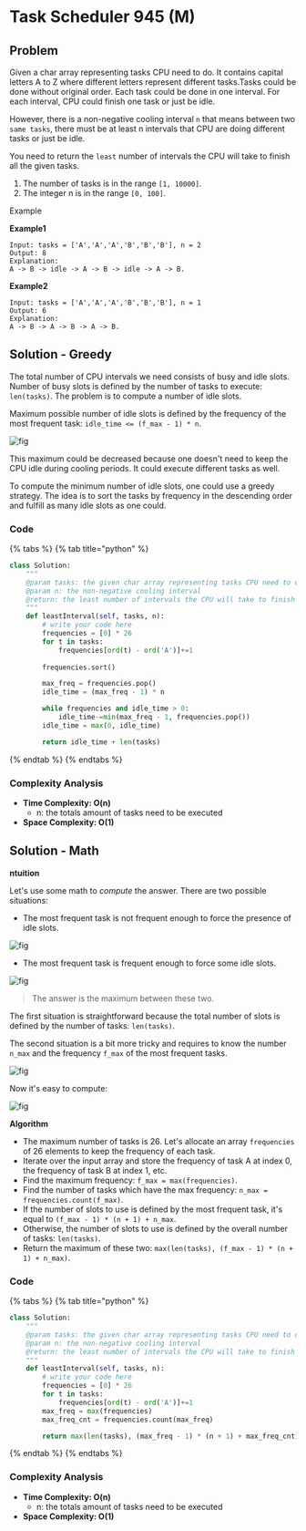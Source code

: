 # Task Scheduler 945 (M)

## Problem

Given a char array representing tasks CPU need to do. It contains capital letters A to Z where different letters represent different tasks.Tasks could be done without original order. Each task could be done in one interval. For each interval, CPU could finish one task or just be idle.

However, there is a non-negative cooling interval `n` that means between two `same tasks`, there must be at least n intervals that CPU are doing different tasks or just be idle.

You need to return the `least` number of intervals the CPU will take to finish all the given tasks.

1. The number of tasks is in the range `[1, 10000]`.
2. The integer n is in the range `[0, 100]`.

Example

**Example1**

```
Input: tasks = ['A','A','A','B','B','B'], n = 2
Output: 8
Explanation:
A -> B -> idle -> A -> B -> idle -> A -> B.
```

**Example2**

```
Input: tasks = ['A','A','A','B','B','B'], n = 1
Output: 6
Explanation:
A -> B -> A -> B -> A -> B.
```

## Solution - Greedy

The total number of CPU intervals we need consists of busy and idle slots. Number of busy slots is defined by the number of tasks to execute: `len(tasks)`. The problem is to compute a number of idle slots.

Maximum possible number of idle slots is defined by the frequency of the most frequent task: `idle_time <= (f_max - 1) * n`.

![fig](https://leetcode.com/problems/task-scheduler/Figures/621/idle.png)

This maximum could be decreased because one doesn't need to keep the CPU idle during cooling periods. It could execute different tasks as well.

To compute the minimum number of idle slots, one could use a greedy strategy. The idea is to sort the tasks by frequency in the descending order and fulfill as many idle slots as one could.

### Code

{% tabs %}
{% tab title="python" %}
```python
class Solution:
    """
    @param tasks: the given char array representing tasks CPU need to do
    @param n: the non-negative cooling interval
    @return: the least number of intervals the CPU will take to finish all the given tasks
    """
    def leastInterval(self, tasks, n):
        # write your code here
        frequencies = [0] * 26
        for t in tasks:
            frequencies[ord(t) - ord('A')]+=1
        
        frequencies.sort()

        max_freq = frequencies.pop()
        idle_time = (max_freq - 1) * n

        while frequencies and idle_time > 0:
            idle_time-=min(max_freq - 1, frequencies.pop())
        idle_time = max(0, idle_time)

        return idle_time + len(tasks)
```
{% endtab %}
{% endtabs %}

### Complexity Analysis

* **Time Complexity: O(n)**
  * n: the totals amount of tasks need to be executed
* **Space Complexity: O(1)**



## Solution - Math



**ntuition**

Let's use some math to _compute_ the answer. There are two possible situations:

* The most frequent task is not frequent enough to force the presence of idle slots.

![fig](https://leetcode.com/problems/task-scheduler/Figures/621/all2.png)

* The most frequent task is frequent enough to force some idle slots.

![fig](https://leetcode.com/problems/task-scheduler/Figures/621/frequent2.png)

> The answer is the maximum between these two.

The first situation is straightforward because the total number of slots is defined by the number of tasks: `len(tasks)`.

The second situation is a bit more tricky and requires to know the number `n_max` and the frequency `f_max` of the most frequent tasks.

![fig](https://leetcode.com/problems/task-scheduler/Figures/621/f\_max.png)

Now it's easy to compute:

![fig](https://leetcode.com/problems/task-scheduler/Figures/621/compute.png)

**Algorithm**

* The maximum number of tasks is 26. Let's allocate an array `frequencies` of 26 elements to keep the frequency of each task.
* Iterate over the input array and store the frequency of task A at index 0, the frequency of task B at index 1, etc.
* Find the maximum frequency: `f_max = max(frequencies)`.
* Find the number of tasks which have the max frequency: `n_max = frequencies.count(f_max)`.
* If the number of slots to use is defined by the most frequent task, it's equal to `(f_max - 1) * (n + 1) + n_max`.
* Otherwise, the number of slots to use is defined by the overall number of tasks: `len(tasks)`.
* Return the maximum of these two: `max(len(tasks), (f_max - 1) * (n + 1) + n_max)`.



### Code

{% tabs %}
{% tab title="python" %}
```python
class Solution:
    """
    @param tasks: the given char array representing tasks CPU need to do
    @param n: the non-negative cooling interval
    @return: the least number of intervals the CPU will take to finish all the given tasks
    """
    def leastInterval(self, tasks, n):
        # write your code here
        frequencies = [0] * 26
        for t in tasks:
            frequencies[ord(t) - ord('A')]+=1
        max_freq = max(frequencies)
        max_freq_cnt = frequencies.count(max_freq)

        return max(len(tasks), (max_freq - 1) * (n + 1) + max_freq_cnt)
```
{% endtab %}
{% endtabs %}

### Complexity Analysis

* **Time Complexity: O(n)**
  * n: the totals amount of tasks need to be executed
* **Space Complexity: O(1)**
